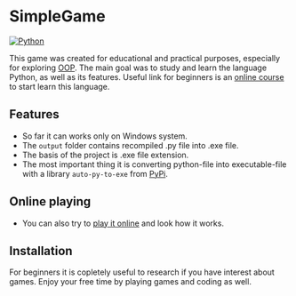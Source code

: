 # SimpleGame

[![Python](https://img.shields.io/badge/python-3670A0?style=for-the-badge&logo=python&logoColor=ffdd54)](https://python.org)

This game was created for educational and practical purposes, especially for exploring [OOP](https://en.wikipedia.org/wiki/Object-oriented_programming).
The main goal was to study and learn the language Python, as well as its features.
Useful link for beginners is an [online course](https://letpy.com/) to start learn this language.

## Features
- So far it can works only on Windows system.
- The ```output``` folder contains recompiled .py file into .exe file. 
- The basis of the project is .exe file extension.
- The most important thing it is converting python-file into executable-file with a library ```auto-py-to-exe``` from [PyPi](https://pypi.org/).
## Online playing
- You can also try to [play it online](https://apps.letpy.com/game_TicTacToe) and look how it works. 
## Installation

For beginners it is copletely useful to research if you have interest about games.
Enjoy your free time by playing games and coding as well.
